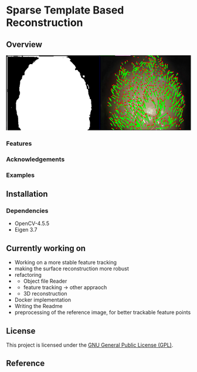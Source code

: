 <h1> Sparse Template Based Reconstruction </h1>

## Overview
![Alternativer Text](./data/image.png)


### Features

### Acknowledgements

### Examples

## Installation
### Dependencies
<ul>
    <li>OpenCV-4.5.5</li>
    <li>Eigen 3.7</li>
    
</ul>

## Currently working on
- Working on a more stable feature tracking
- making the surface reconstruction more robust 
- refactoring
-   - Object file Reader
- - feature tracking -> other appraoch
- - 3D reconstruction
- Docker implementation
- Writing the Readme
- preprocessing of the reference image, for better trackable feature points

## License

This project is licensed under the [GNU General Public License (GPL)](https://www.gnu.org/licenses/gpl-3.0.html).


## Reference